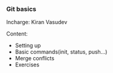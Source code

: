 ### Git basics

Incharge: Kiran Vasudev

Content:
* Setting up
* Basic commands(init, status, push...)
* Merge conflicts
* Exercises

